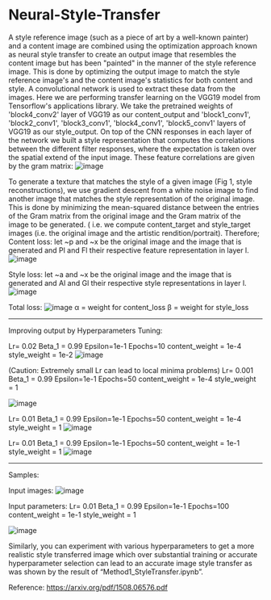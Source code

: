# Neural-Style-Transfer
A style reference image (such as a piece of art by a well-known painter) and a content image are combined using the optimization approach known as neural style transfer to create an output image that resembles the content image but has been "painted" in the manner of the style reference image.
This is done by optimizing the output image to match the style reference image's and the content image's statistics for both content and style. A convolutional network is used to extract these data from the images.
Here we are performing transfer learning on the VGG19 model from Tensorflow's applications library.
We take the pretrained weights of 'block4_conv2' layer of VGG19 as our content_output and 'block1_conv1', 'block2_conv1', 'block3_conv1', 'block4_conv1', 'block5_conv1' layers of VGG19 as our style_output.
On top of the CNN responses in each layer of the network we built a style representation that computes the correlations between the different filter responses, where the expectation is taken over the spatial extend of the input image. These feature correlations are given by the gram matrix:
![image](https://user-images.githubusercontent.com/86003669/202875705-e6dd239e-3955-4967-b563-10efecbaafd0.png)

To generate a texture that matches the style of a given image (Fig 1, style reconstructions), we use gradient descent from a white noise image to find another image that matches the style representation of the original image. This is done by minimizing the mean-squared distance between the entries of the Gram matrix from the original image and the Gram matrix of the image to be generated. ( i.e. we compute content_target and style_target images (i.e. the original image and the artistic rendition/portrait).
Therefore;
Content loss: let ~p and ~x be the original image and the image that is generated and Pl and Fl their respective feature representation in layer l.
![image](https://user-images.githubusercontent.com/86003669/202875710-21496ccb-427b-4131-8881-7bdda735ad20.png)

Style loss: let ~a and ~x be the original image and the image that is generated and Al and Gl their respective style representations in layer l.
![image](https://user-images.githubusercontent.com/86003669/202875714-3552cece-1d4b-4ef4-aaa0-06a874923e87.png)

Total loss:
![image](https://user-images.githubusercontent.com/86003669/202875719-085a9520-5610-4a49-a855-04d854a3e938.png)
α = weight for content_loss
β = weight for style_loss


----------------------------------------------------------------------------------------------------------------------------------------------------------------------
Improving output by Hyperparameters Tuning:

Lr= 0.02
Beta_1 = 0.99
Epsilon=1e-1
Epochs=10
content_weight = 1e-4
style_weight = 1e-2
![image](https://user-images.githubusercontent.com/86003669/202875752-0ecc12ef-5e5f-4fc5-88b6-348a9c3da348.png)


(Caution: Extremely small Lr can lead to local minima problems)
Lr= 0.001 
Beta_1 = 0.99
Epsilon=1e-1
Epochs=50
content_weight = 1e-4
style_weight = 1

![image](https://user-images.githubusercontent.com/86003669/202875762-4c22052d-ccc6-4869-b644-0c7647b941aa.png)


Lr= 0.01
Beta_1 = 0.99
Epsilon=1e-1
Epochs=50
content_weight = 1e-4
style_weight = 1
![image](https://user-images.githubusercontent.com/86003669/202875767-29342086-a93e-42b5-9c6a-eb714ebe6b2e.png)


Lr= 0.01
Beta_1 = 0.99
Epsilon=1e-1
Epochs=50
content_weight = 1e-1
style_weight = 1
![image](https://user-images.githubusercontent.com/86003669/202875783-2c53e456-8e47-4e13-ad5a-077fff8a404d.png)

-----------------------------------------------------------------------------------------------------------------------------------------------------------------
Samples:

Input images:
![image](https://user-images.githubusercontent.com/86003669/202875812-f2e90004-09c0-4f04-bbea-2395c8943579.png)

Input parameters:
Lr= 0.01
Beta_1 = 0.99
Epsilon=1e-1
Epochs=100
content_weight = 1e-1
style_weight = 1

![image](https://user-images.githubusercontent.com/86003669/202875820-675337ad-3f0d-4f16-b1b3-9a06eb762e3c.png)

Similarly, you can experiment with various hyperparameters to get a more realistic style transferred image which over substantial training or accurate hyperparameter selection can lead to an accurate image style transfer as was shown by the result of “Method1_StyleTransfer.ipynb”.



Reference: https://arxiv.org/pdf/1508.06576.pdf
